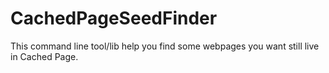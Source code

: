 # CachedPageSeedFinder
This command line tool/lib help you find some webpages you want still live in Cached Page.
